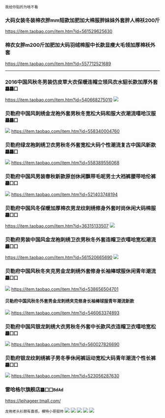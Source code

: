 `我给你贴的为啥不看`
### 大码女装冬装棉衣胖mm短款加肥加大棉服胖妹妹外套胖人棉袄200斤
https://item.taobao.com/item.htm?id=561529625630

### 棉衣女胖m200斤加肥加大码羽绒棉服中长款显瘦大毛领加厚棉袄外套
https://item.taobao.com/item.htm?id=557712521689
- - -
### 2016中国风秋冬男装仿皮草大衣保暖连帽立领风衣水貂长款加厚外套`龘龘囗`
https://item.taobao.com/item.htm?id=540668275010
![](https://img.alicdn.com/bao/uploaded/i1/TB14kpMPpXXXXXyapXXXXXXXXXX_!!0-item_pic.jpg_240x240.jpg)

### 贝勒府中国风刺绣金龙袍外套男秋冬宽松大码和服大衣潮流嘻哈汉服`龘龘囗`
![](https://img.alicdn.com/bao/uploaded/i4/1659648232/TB2nxnAcBDH8KJjSspnXXbNAVXa_!!1659648232.jpg_250x250.jpg)
https://item.taobao.com/item.htm?id=558340004760

### 贝勒府绿龙袍刺绣卫衣男秋冬外套宽松大码个性潮流复古中国风新款`龘龘囗`
![](https://img.alicdn.com/bao/uploaded/i1/1659648232/TB2O_jGcx6I8KJjy0FgXXXXzVXa_!!1659648232.jpg_250x250.jpg)
https://item.taobao.com/item.htm?id=558389556068

### 贝勒府中国风男装春秋新款原创休闲飘带毛呢男士大裆裤腰带哈伦裤`龘囗囗`
![](https://gd1.alicdn.com/imgextra/i2/1659648232/TB2SC2ucC1I.eBjy0FjXXabfXXa_!!1659648232.jpg_400x400.jpg_.webp)
https://item.taobao.com/item.htm?id=521403748194

### 贝勒府中国风冬保暖加厚棉衣男龙纹刺绣修身外套时尚休闲大码棉服`龘囗囗`
https://item.taobao.com/item.htm?id=36315133507
![](https://img.alicdn.com/bao/uploaded/i2/1659648232/TB2Y4jCcwnH8KJjSspcXXb3QFXa_!!1659648232.jpg_250x250.jpg)

### 贝勒府男装中国风金龙袍刺绣卫衣男秋冬外套连帽卫衣嘻哈宽松潮流`龘囗囗`
https://item.taobao.com/item.htm?id=561520665690
![](https://img.alicdn.com/bao/uploaded/i1/1659648232/TB2lyDFi8DH8KJjy1zeXXXjepXa_!!1659648232.jpg_240x240.jpg)

### 贝勒府中国风秋冬夹克男金龙刺绣外套修身长袖棒球服休闲青年潮流`龘囗囗`
![](https://img.alicdn.com/bao/uploaded/i1/1659648232/TB2jMDqcwvD8KJjSsplXXaIEFXa_!!1659648232.jpg_250x250.jpg)
https://item.taobao.com/item.htm?id=538656504701
#### 贝勒府中国风秋冬外套男金龙刺绣夹克修身长袖棒球服青年潮流新款
![](https://img.alicdn.com/bao/uploaded/i3/1659648232/TB2dawKX5qAXuNjy1XdXXaYcVXa_!!1659648232.jpg_250x250.jpg)
https://item.taobao.com/item.htm?id=546063374893

### 贝勒府中国风银龙刺绣大衣男秋冬外套中长款风衣连帽卫衣嘻哈宽松`龘囗囗`
![](https://img.alicdn.com/bao/uploaded/i3/1659648232/TB2Dx2IcDvI8KJjSspjXXcgjXXa_!!1659648232.jpg_250x250.jpg)
https://item.taobao.com/item.htm?id=560027826690

### 贝勒府银龙纹刺绣裤子男冬季休闲裤运动宽松大码青年潮流个性长裤`龘囗囗`
![](https://img.alicdn.com/bao/uploaded/i4/1659648232/TB2vJfzcsjI8KJjSsppXXXbyVXa_!!1659648232.jpg_250x250.jpg)
https://item.taobao.com/item.htm?id=523056287630

### 雷哈格尔旗舰店`龘囗囗BdAd`
https://leihageer.tmall.com/
![]()

`龙袍老头衫颇有喜感，模特小哥挺帅`
![](https://img.alicdn.com/imgextra/i2/1659648232/TB2H2jmrVXXXXcCXpXXXXXXXXXX_!!1659648232.jpg)
![](https://img.alicdn.com/imgextra/i1/1659648232/TB2cCHxrVXXXXbaXpXXXXXXXXXX_!!1659648232.jpg)
![](https://img.alicdn.com/imgextra/i1/1659648232/TB2NoHjrVXXXXczXpXXXXXXXXXX_!!1659648232.jpg)
![](https://img.alicdn.com/imgextra/i4/1659648232/TB2NQvVrVXXXXbJXXXXXXXXXXXX_!!1659648232.jpg)
![](https://img.alicdn.com/imgextra/i3/1659648232/TB28vHKrVXXXXXNXpXXXXXXXXXX_!!1659648232.jpg)
